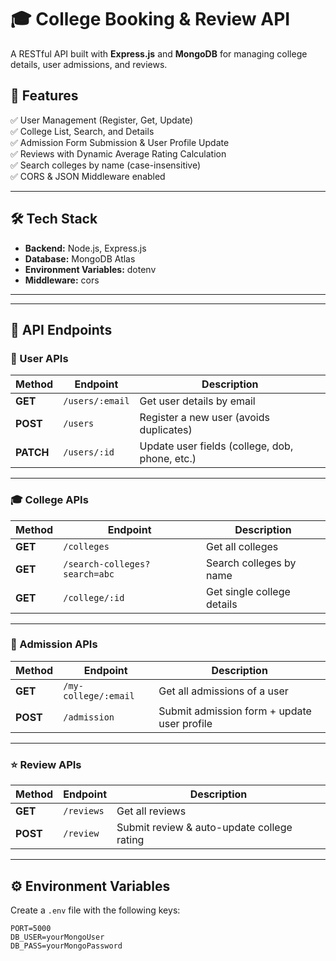 # 🎓 College Booking & Review API

A RESTful API built with **Express.js** and **MongoDB** for managing college details, user admissions, and reviews.

## 🚀 Features

✅ User Management (Register, Get, Update)  
✅ College List, Search, and Details  
✅ Admission Form Submission & User Profile Update  
✅ Reviews with Dynamic Average Rating Calculation  
✅ Search colleges by name (case-insensitive)  
✅ CORS & JSON Middleware enabled  

---

## 🛠️ Tech Stack

- **Backend:** Node.js, Express.js  
- **Database:** MongoDB Atlas  
- **Environment Variables:** dotenv  
- **Middleware:** cors  

---


---

## 🔗 API Endpoints

### 👤 User APIs
| Method | Endpoint | Description |
|--------|----------|-------------|
| **GET** | `/users/:email` | Get user details by email |
| **POST** | `/users` | Register a new user (avoids duplicates) |
| **PATCH** | `/users/:id` | Update user fields (college, dob, phone, etc.) |

---

### 🎓 College APIs
| Method | Endpoint | Description |
|--------|----------|-------------|
| **GET** | `/colleges` | Get all colleges |
| **GET** | `/search-colleges?search=abc` | Search colleges by name |
| **GET** | `/college/:id` | Get single college details |

---

### 📝 Admission APIs
| Method | Endpoint | Description |
|--------|----------|-------------|
| **GET** | `/my-college/:email` | Get all admissions of a user |
| **POST** | `/admission` | Submit admission form + update user profile |

---

### ⭐ Review APIs
| Method | Endpoint | Description |
|--------|----------|-------------|
| **GET** | `/reviews` | Get all reviews |
| **POST** | `/review` | Submit review & auto-update college rating |

---

## ⚙️ Environment Variables

Create a `.env` file with the following keys:

```env
PORT=5000
DB_USER=yourMongoUser
DB_PASS=yourMongoPassword
